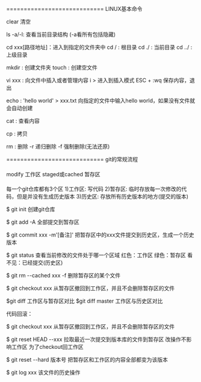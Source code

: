 ============================
LINUX基本命令

clear 清空

ls -a/-l: 查看当前目录结构 (-a看所有包括隐藏)

cd xxx[路径地址]：进入到指定的文件夹中
cd / : 根目录
cd ./ : 当前目录
cd ../ : 上级目录

mkdir : 创建文件夹
touch : 创建空文件

vi xxx : 向文件中插入或者管理内容
    i > 进入到插入模式
    ESC + :wq 保存内容，退出

echo : 'hello world' > xxx.txt 向指定的文件中输入hello world，如果没有文件就会自动创建

cat : 查看内容

cp : 拷贝

rm : 删除
    -r 递归删除    -f 强制删除(无法还原)

============================
git的常规流程

####
modify 工作区
staged或cached 暂存区

####
每一个git仓库都有3个区
1)工作区:
    写代码
2)暂存区:
    临时存放每一次修改的代码，但是并没有生成历史版本
3)历史区:
    存放所有历史版本的地方(提交的版本)

$ git init 创建git仓库

$ git add -A 全部提交到暂存区

$ git commit xxx -m'[备注]'  把暂存区中的xxx文件提交到历史区，生成一个历史版本

$ git status 查看当前修改的文件处于哪一个区域 
红色：工作区
绿色：暂存区
看不见：已经提交(历史区)

$ git rm --cached xxx -f 删除暂存区的某个文件<xxx>

$ git checkout xxx 从暂存区撤回到工作区，并且不会删除暂存区的文件

$git diff  工作区与暂存区对比
$git diff master 工作区与历史区对比


代码回滚：

$ git checkout xxx 从暂存区撤回到工作区，并且不会删除暂存区的文件

$ git reset HEAD --xxx 拉取最近一次提交到版本库的文件到暂存区  改操作不影响工作区   为了checkout回工作区

$ git reset --hard 版本号    把暂存区和工作区的内容全部都变为该版本

$ git log xxx  该文件的历史操作


